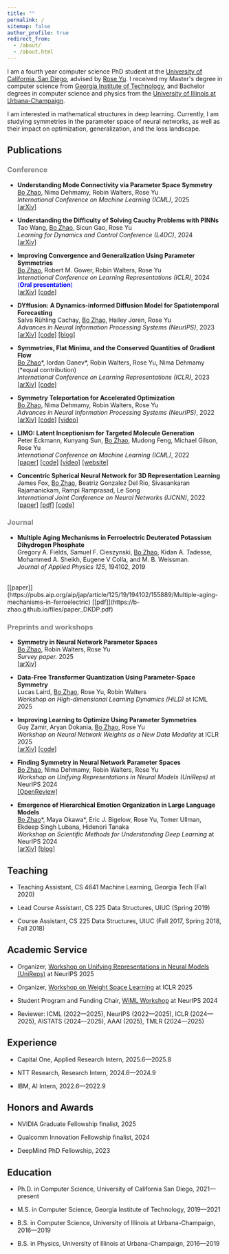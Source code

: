 ```yaml
---
title: ""
permalink: /
sitemap: false
author_profile: true
redirect_from: 
  - /about/
  - /about.html
---
```


I am a fourth year computer science PhD student at the [University of California, San Diego](https://www.ucsd.edu), advised by [Rose Yu](https://roseyu.com). I received my Master's degree in computer science from [Georgia Institute of Technology](https://www.gatech.edu), and Bachelor degrees in computer science and physics from the [University of Illinois at Urbana-Champaign](https://illinois.edu). 

I am interested in mathematical structures in deep learning. Currently, I am studying symmetries in the parameter space of neural networks, as well as their impact on optimization, generalization, and the loss landscape. 


## Publications

<h3 style="color:gray;"> Conference </h3>

* **Understanding Mode Connectivity via Parameter Space Symmetry** <br>
<u>Bo Zhao</u>, Nima Dehmamy, Robin Walters, Rose Yu <br>
*International Conference on Machine Learning (ICML)*, 2025 <br>
[[arXiv]](https://arxiv.org/abs/2505.23681)

* **Understanding the Difficulty of Solving Cauchy Problems with PINNs** <br>
Tao Wang, <u>Bo Zhao</u>, Sicun Gao, Rose Yu <br>
*Learning for Dynamics and Control Conference (L4DC)*, 2024 <br>
[[arXiv]](https://arxiv.org/abs/2405.02561)

* **Improving Convergence and Generalization Using Parameter Symmetries** <br>
<u>Bo Zhao</u>, Robert M. Gower, Robin Walters, Rose Yu <br>
*International Conference on Learning Representations (ICLR)*, 2024 <span style="color:blue">(**Oral presentation**)</span> <br>
[[arXiv]](https://arxiv.org/abs/2305.13404)
[[code]](https://github.com/Rose-STL-Lab/Teleportation-Optimization)

* **DYffusion: A Dynamics-informed Diffusion Model for Spatiotemporal Forecasting** <br>
Salva Rühling Cachay, <u>Bo Zhao</u>, Hailey Joren, Rose Yu <br>
*Advances in Neural Information Processing Systems (NeurIPS)*, 2023 <br>
[[arXiv]](https://arxiv.org/abs/2306.01984)
[[code]](https://github.com/Rose-STL-Lab/dyffusion)
[[blog]](https://ucsdml.github.io/2023/12/22/dyffusion.html)

* **Symmetries, Flat Minima, and the Conserved Quantities of Gradient Flow** <br>
<u>Bo Zhao</u>\*, Iordan Ganev\*, Robin Walters, Rose Yu, Nima Dehmamy (\*equal contribution) <br>
*International Conference on Learning Representations (ICLR)*, 2023 <br>
[[arXiv]](https://arxiv.org/abs/2210.17216)
[[code]](https://github.com/Rose-STL-Lab/Gradient-Flow-Symmetry)
<!--[[talk](https://www.youtube.com/watch?v=6tgJLV06MfE)]-->

* **Symmetry Teleportation for Accelerated Optimization** <br>
<u>Bo Zhao</u>, Nima Dehmamy, Robin Walters, Rose Yu <br>
*Advances in Neural Information Processing Systems (NeurIPS)*, 2022 <br>
[[arXiv]](https://arxiv.org/abs/2205.10637)
[[code]](https://github.com/Rose-STL-Lab/Symmetry-Teleportation)
[[video]](https://slideslive.com/38991922/symmetry-teleportation-for-accelerated-optimization)

* **LIMO: Latent Inceptionism for Targeted Molecule Generation** <br>
Peter Eckmann, Kunyang Sun, <u>Bo Zhao</u>, Mudong Feng, Michael Gilson, Rose Yu <br>
*International Conference on Machine Learning (ICML)*, 2022 <br>
[[paper]](https://proceedings.mlr.press/v162/eckmann22a.html)
[[code]](https://github.com/Rose-STL-Lab/LIMO)
[[video]](https://slideslive.com/38983948/limo-latent-inceptionism-for-targeted-molecule-generation)
[[website]](http://limo-aimd.com)

* **Concentric Spherical Neural Network for 3D Representation Learning** <br>
James Fox, <u>Bo Zhao</u>, Beatriz Gonzalez Del Rio, Sivasankaran Rajamanickam, Rampi Ramprasad, Le Song <br>
*International Joint Conference on Neural Networks (IJCNN)*, 2022 <br>
[[paper]](https://ieeexplore.ieee.org/abstract/document/9892358)
[[pdf]](https://b-zhao.github.io/files/paper_CSNN.pdf)
[[code]](https://github.com/foxjas/CSNN)


<h3 style="color:gray;"> Journal </h3>

* **Multiple Aging Mechanisms in Ferroelectric Deuterated Potassium Dihydrogen Phosphate** <br>
Gregory A. Fields, Samuel F. Cieszynski, <u>Bo Zhao</u>, Kidan A. Tadesse,  Mohammed A. Sheikh, Eugene V Colla, and M. B. Weissman. <br>
*Journal of Applied Physics 125*, 194102, 2019
 <br>
[[paper]](https://pubs.aip.org/aip/jap/article/125/19/194102/155889/Multiple-aging-mechanisms-in-ferroelectric)
[[pdf]](https://b-zhao.github.io/files/paper_DKDP.pdf)

<h3 style="color:gray;"> Preprints and workshops </h3>

* **Symmetry in Neural Network Parameter Spaces** <br>
<u>Bo Zhao</u>, Robin Walters, Rose Yu <br>
*Survey paper.* 2025 <br>
[[arXiv]](https://www.arxiv.org/abs/2506.13018)

* **Data-Free Transformer Quantization Using Parameter-Space Symmetry** <br>
Lucas Laird, <u>Bo Zhao</u>, Rose Yu, Robin Walters <br>
*Workshop on High-dimensional Learning Dynamics (HiLD)* at ICML 2025 <br>
<!--[[pdf]](https://openreview.net/pdf?id=NBbuA7Ud0I)-->

* **Improving Learning to Optimize Using Parameter Symmetries** <br>
Guy Zamir, Aryan Dokania, <u>Bo Zhao</u>, Rose Yu <br>
*Workshop on Neural Network Weights as a New Data Modality* at ICLR 2025 <br>
[[arXiv]](https://arxiv.org/abs/2504.15399)
[[code]](https://github.com/Rose-STL-Lab/L2O-Symmetry)

* **Finding Symmetry in Neural Network Parameter Spaces** <br>
<u>Bo Zhao</u>, Nima Dehmamy, Robin Walters, Rose Yu <br>
*Workshop on Unifying Representations in Neural Models (UniReps)* at NeurIPS 2024 <br>
[[OpenReview]](https://openreview.net/forum?id=qPR9a9IotY)

* **Emergence of Hierarchical Emotion Organization in Large Language Models** <br>
<u>Bo Zhao</u>\*, Maya Okawa\*, Eric J. Bigelow, Rose Yu, Tomer Ullman, Ekdeep Singh Lubana, Hidenori Tanaka <br>
*Workshop on Scientific Methods for Understanding Deep Learning* at NeurIPS 2024 <br>
[[arXiv]](https://arxiv.org/abs/2507.10599)
[[blog]](https://phys-ai.github.io/blog/hierarchical-emotion-in-llm)


<!-- Upcoming talks
======
Symmetries, Flat Minima, and the Conserved Quantities of Gradient Flow 

* AI TIME, May 2023
* [Boston Computation Club](https://bstn.cc), July 2023 -->


## Teaching

* Teaching Assistant, CS 4641 Machine Learning, Georgia Tech (Fall 2020)


* Lead Course Assistant, CS 225 Data Structures, UIUC (Spring 2019)


* Course Assistant, CS 225 Data Structures, UIUC (Fall 2017, Spring 2018, Fall 2018)


## Academic Service

* Organizer, [Workshop on Unifying Representations in Neural Models (UniReps)](https://unireps.org/2025/) at NeurIPS 2025

* Organizer, [Workshop on Weight Space Learning](https://weight-space-learning.github.io/) at ICLR 2025

* Student Program and Funding Chair, [WiML Workshop](https://sites.google.com/wimlworkshop.org/wiml-2024/home) at NeurIPS 2024

<!--* Workshop Chair Assistant, NeurIPS 2024-->

* Reviewer: ICML (2022—2025), NeurIPS (2022—2025), ICLR (2024—2025), AISTATS (2024—2025), AAAI (2025), TMLR (2024—2025)


## Experience

* Capital One, Applied Research Intern, 2025.6—2025.8

* NTT Research, Research Intern, 2024.6—2024.9

* IBM, AI Intern, 2022.6—2022.9


## Honors and Awards

* NVIDIA Graduate Fellowship finalist, 2025

* Qualcomm Innovation Fellowship finalist, 2024

* DeepMind PhD Fellowship, 2023


## Education

* Ph.D. in Computer Science, University of California San Diego, 2021—present


* M.S. in Computer Science, Georgia Institute of Technology, 2019—2021


* B.S. in Computer Science, University of Illinois at Urbana-Champaign, 2016—2019


* B.S. in Physics, University of Illinois at Urbana-Champaign, 2016—2019
